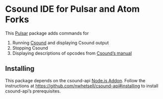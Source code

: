 # Csound IDE for Pulsar and Atom Forks

This [Pulsar](https://pulsar-edit.dev) package adds commands for

1. Running [Csound](https://en.wikipedia.org/wiki/Csound) and displaying Csound output
2. Stopping Csound
3. Displaying descriptions of opcodes from [Csound’s manual](https://csound.com/docs/manual/PartReference.html)

## Installing

This package depends on the csound-api [Node.js Addon](https://nodejs.org/api/addons.html). Follow the instructions at https://github.com/nwhetsell/csound-api#installing to install csound-api’s prerequisites.
